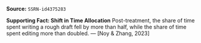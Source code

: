 **Source:** `SSRN-id4375283`

**Supporting Fact: Shift in Time Allocation**
Post-treatment, the share of time spent writing a rough draft fell by more than half, while the share of time spent editing more than doubled. — [Noy & Zhang, 2023]
